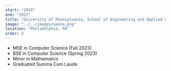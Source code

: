 ```yaml
---
start: "2019"
end: "2023"
title: "University of Pennsylvania, School of Engineering and Applied Sciences"
image: "../../images/upenn.png"
location: "Philadelphia, PA"
order: 0
---
```


- MSE in Computer Science (Fall 2023)
- BSE in Computer Science (Spring 2023)
- Minor in Mathematics
- Graduated Summa Cum Laude

